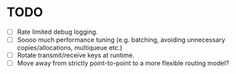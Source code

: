 # TODO

* [ ] Rate limited debug logging.
* [ ] Soooo much performance tuning (e.g. batching, avoiding unnecessary copies/allocations, multiqueue etc.)
* [ ] Rotate transmit/receive keys at runtime.
* [ ] Move away from strictly point-to-point to a more flexible routing model?